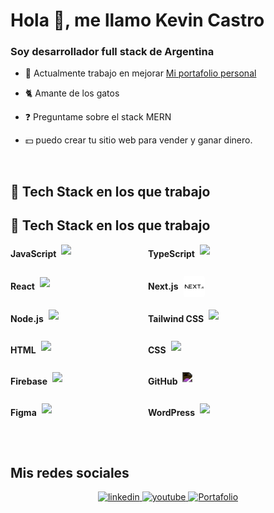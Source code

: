 # Hola 👋, me llamo Kevin Castro

### Soy desarrollador full stack de Argentina
  

- 🔭 Actualmente trabajo en mejorar [Mi portafolio personal](https://portafolio3-95zh.vercel.app/)  
  

- 🐈 Amante de los gatos
  

- ❓ Preguntame sobre el stack MERN   
  

- 💵 puedo crear tu sitio web para vender y ganar dinero.  
  

<br/>  


##  🚀 Tech Stack en los que trabajo
## 🚀 Tech Stack en los que trabajo

<div style="display: flex; flex-wrap: wrap; gap: 20px;">

  <div style="display: flex; align-items: center; gap: 8px; min-width: 200px;">
    <strong>JavaScript</strong>
    <img src="https://cdn.jsdelivr.net/gh/devicons/devicon/icons/javascript/javascript-original.svg" height="30" />
  </div>

  <div style="display: flex; align-items: center; gap: 8px; min-width: 200px;">
    <strong>TypeScript</strong>
    <img src="https://cdn.jsdelivr.net/gh/devicons/devicon/icons/typescript/typescript-original.svg" height="30" />
  </div>

  <div style="display: flex; align-items: center; gap: 8px; min-width: 200px;">
    <strong>React</strong>
    <img src="https://cdn.jsdelivr.net/gh/devicons/devicon/icons/react/react-original.svg" height="30" />
  </div>

  <div style="display: flex; align-items: center; gap: 8px; min-width: 200px;">
    <strong>Next.js</strong>
    <img src="https://raw.githubusercontent.com/devicons/devicon/master/icons/nextjs/nextjs-original-wordmark.svg" height="30" style="background: white; padding: 2px; border-radius: 4px;" />
  </div>

  <div style="display: flex; align-items: center; gap: 8px; min-width: 200px;">
    <strong>Node.js</strong>
    <img src="https://cdn.jsdelivr.net/gh/devicons/devicon/icons/nodejs/nodejs-original.svg" height="30" />
  </div>

  <div style="display: flex; align-items: center; gap: 8px; min-width: 200px;">
    <strong>Tailwind CSS</strong>
    <img src="https://www.vectorlogo.zone/logos/tailwindcss/tailwindcss-icon.svg" height="30" />
  </div>

  <div style="display: flex; align-items: center; gap: 8px; min-width: 200px;">
    <strong>HTML</strong>
    <img src="https://cdn.jsdelivr.net/gh/devicons/devicon/icons/html5/html5-original.svg" height="30" />
  </div>

  <div style="display: flex; align-items: center; gap: 8px; min-width: 200px;">
    <strong>CSS</strong>
    <img src="https://cdn.jsdelivr.net/gh/devicons/devicon/icons/css3/css3-original.svg" height="30" />
  </div>

  <div style="display: flex; align-items: center; gap: 8px; min-width: 200px;">
    <strong>Firebase</strong>
    <img src="https://cdn.jsdelivr.net/gh/devicons/devicon/icons/firebase/firebase-plain.svg" height="30" />
  </div>

  <div style="display: flex; align-items: center; gap: 8px; min-width: 200px;">
    <strong>GitHub</strong>
    <img src="https://cdn.jsdelivr.net/gh/devicons/devicon/icons/github/github-original.svg" height="30" style="filter: invert(1);" />
  </div>

  <div style="display: flex; align-items: center; gap: 8px; min-width: 200px;">
    <strong>Figma</strong>
    <img src="https://cdn.jsdelivr.net/gh/devicons/devicon/icons/figma/figma-original.svg" height="30" />
  </div>

  <div style="display: flex; align-items: center; gap: 8px; min-width: 200px;">
    <strong>WordPress</strong>
    <img src="https://cdn.jsdelivr.net/gh/devicons/devicon/icons/wordpress/wordpress-original.svg" height="30" />
  </div>

</div>




###

<br/>  


## Mis redes sociales   
<div align="center">
<a href="https://www.linkedin.com/in/kevin-castro-b12357214/" target="_blank">
<img src=https://img.shields.io/badge/linkedin-%231E77B5.svg?&style=for-the-badge&logo=linkedin&logoColor=white alt=linkedin style="margin-bottom: 5px;" />
</a>
<a href="https://www.youtube.com/@practicandoprogramacion2022" target="_blank">
<img src=https://img.shields.io/badge/youtube-%23EE4831.svg?&style=for-the-badge&logo=youtube&logoColor=white alt=youtube style="margin-bottom: 5px;" />
</a>
<a href="https://portafolio3-95zh.vercel.app/" target="_blank">
<img src="https://img.shields.io/badge/Portafolio-%2324292e.svg?&style=for-the-badge&logo=portfolio&logoColor=white" alt="Portafolio" style="margin-bottom: 5px;" />
</a>  
</div>  
  

<br/>  
